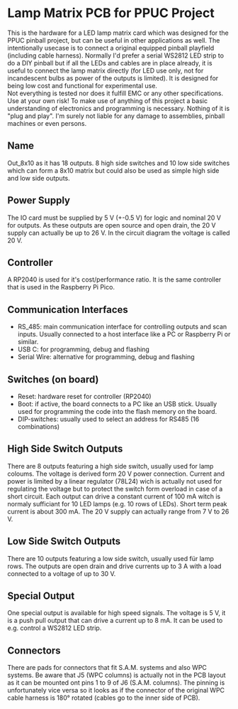 # Lamp Matrix PCB for PPUC Project
This is the hardware for a LED lamp matrix card which was designed for the PPUC pinball project, but can be useful in other applications as well. The intentionally usecase is to connect a original equipped pinball playfield (including cable harness). Normally I'd prefer a serial WS2812 LED strip to do a DIY pinball but if all the LEDs and cables are in place already, it is useful to connect the lamp matrix directly (for LED use only, not for incandescent bulbs as power of the outputs is limited).
It is designed for being low cost and functional for experimental use.  
Not everything is tested nor does it fulfill EMC or any other specifications.  
Use at your own risk!
To make use of anything of this project a basic understanding of electronics and programming is necessary. Nothing of it is "plug and play". I'm surely not liable for any damage to assemblies, pinball machines or even persons.

## Name
Out_8x10 as it has 18 outputs. 8 high side switches and 10 low side switches which can form a 8x10 matrix but could also be used as simple high side and low side outputs.  

## Power Supply
The IO card must be supplied by 5 V (+-0.5 V) for logic and nominal 20 V for outputs. As these outputs are open source and open drain, the 20 V supply can actually be up to 26 V. In the circuit diagram the voltage is called 20 V.

## Controller
A RP2040 is used for it's cost/performance ratio. It is the same controller that is used in the Raspberry Pi Pico.

## Communication Interfaces
* RS_485: main communication interface for controlling outputs and scan inputs. Usually connected to a host interface like a PC or Raspberry Pi or similar.
* USB C: for programming, debug and flashing
* Serial Wire: alternative for programming, debug and flashing

## Switches (on board)
* Reset: hardware reset for controller (RP2040)
* Boot: if active, the board connects to a PC like an USB stick. Usually used for programming the code into the flash memory on the board.
* DIP-switches: usually used to select an address for RS485 (16 combinations)

## High Side Switch Outputs
There are 8 outputs featuring a high side switch, usually used for lamp coloums. The voltage is derived form 20 V power connection. Current and power is limited by a linear regulator (78L24) wich is actually not used for regulating the voltage but to protect the switch form overload in case of a short circuit. Each output can drive a constant current of 100 mA witch is normaly sufficiant for 10 LED lamps (e.g. 10 rows of LEDs). Short term peak current is about 300 mA. The 20 V supply can actually range from 7 V to 26 V.

## Low Side Switch Outputs
There are 10 outputs featuring a low side switch, usually used für lamp rows. The outputs are open drain and drive currents up to 3 A with a load connected to a voltage of up to 30 V.

## Special Output
One special output is available for high speed signals. The voltage is 5 V, it is a push pull output that can drive a current up to 8 mA. It can be used to e.g. control a WS2812 LED strip.

## Connectors
There are pads for connectors that fit S.A.M. systems and also WPC systems. Be aware that J5 (WPC columns) is actually not in the PCB layout as it can be mounted ont pins 1 to 9 of J6 (S.A.M. columns). The pinning is unfortunately vice versa so it looks as if the connector of the original WPC cable harness is 180° rotated (cables go to the inner side of PCB).





